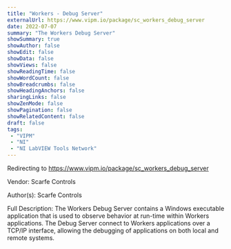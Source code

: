 ```yaml
---
title: "Workers - Debug Server"
externalUrl: https://www.vipm.io/package/sc_workers_debug_server
date: 2022-07-07
summary: "The Workers Debug Server"
showSummary: true
showAuthor: false
showEdit: false
showData: false
showViews: false
showReadingTime: false
showWordCount: false
showBreadcrumbs: false
showHeadingAnchors: false
sharingLinks: false
showZenMode: false
showPagination: false
showRelatedContent: false
draft: false
tags:
 - "VIPM"
 - "NI"
 - "NI LabVIEW Tools Network"
---
```


Redirecting to https://www.vipm.io/package/sc_workers_debug_server

Vendor: Scarfe Controls

Author(s): Scarfe Controls
 
Full Description:
The Workers Debug Server contains a Windows executable application that is used to observe behavior at run-time within Workers applications. The Debug Server connect to Workers applications over a TCP/IP interface, allowing the debugging of applications on both local and remote systems.